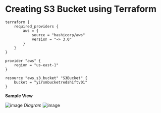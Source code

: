 # Creating S3 Bucket using Terraform #
```
terraform {
    required_providers {
        aws = {
            source = "hashicorp/aws"
            version = "~> 3.0"
        }
    }
}

provider "aws" {
    region = "us-east-1"
}

resource "aws_s3_bucket" "S3Bucket" {
    bucket = "yirsmbucketredshiftv01"
}
```

__Sample View__

![image](https://user-images.githubusercontent.com/111234771/200512783-64fb86e5-6248-43dd-886b-65c90e3229ee.png)
_Diagram_
![image](https://user-images.githubusercontent.com/111234771/200513468-e34c8468-4d34-4bc5-a087-5fc67444c68c.png)

